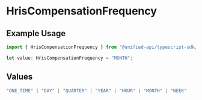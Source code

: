 # HrisCompensationFrequency

## Example Usage

```typescript
import { HrisCompensationFrequency } from "@unified-api/typescript-sdk/sdk/models/shared";

let value: HrisCompensationFrequency = "MONTH";
```

## Values

```typescript
"ONE_TIME" | "DAY" | "QUARTER" | "YEAR" | "HOUR" | "MONTH" | "WEEK"
```